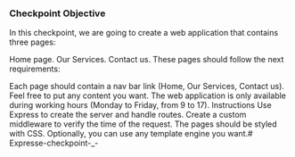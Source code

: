  ### Checkpoint Objective
In this checkpoint, we are going to create a web application that contains three pages:

Home page.
Our Services.
Contact us.
These pages should follow the next requirements: 

Each page should contain a nav bar link (Home, Our Services, Contact us).
Feel free to put any content you want.
The web application is only available during working hours (Monday to Friday,  from 9 to 17).
Instructions
Use Express to create the server and handle routes.
Create a custom middleware to verify the time of the request.
The pages should be styled with CSS.
Optionally, you can use any template engine you want.# Expresse-checkpoint-_-
